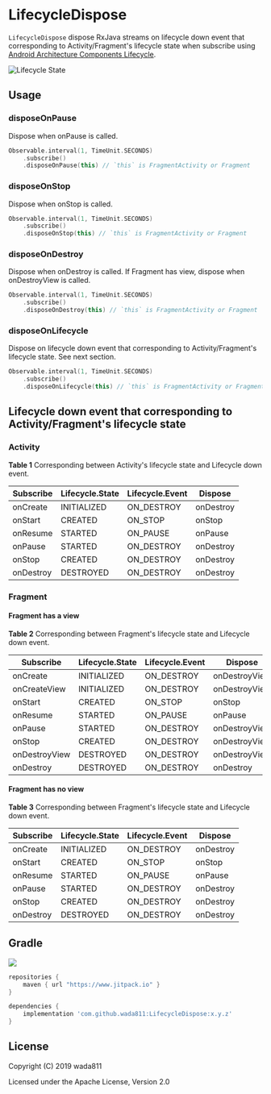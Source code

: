 LifecycleDispose
=====

`LifecycleDispose` dispose RxJava streams on lifecycle down event that corresponding to Activity/Fragment's lifecycle state when subscribe using [Android Architecture Components Lifecycle](https://developer.android.com/topic/libraries/architecture/lifecycle).

![Lifecycle State](https://developer.android.com/images/topic/libraries/architecture/lifecycle-states.svg)

## Usage
### disposeOnPause
Dispose when onPause is called.

```kotlin
Observable.interval(1, TimeUnit.SECONDS)
    .subscribe()
    .disposeOnPause(this) // `this` is FragmentActivity or Fragment
```

### disposeOnStop
Dispose when onStop is called.

```kotlin
Observable.interval(1, TimeUnit.SECONDS)
    .subscribe()
    .disposeOnStop(this) // `this` is FragmentActivity or Fragment
```

### disposeOnDestroy
Dispose when onDestroy is called.
If Fragment has view, dispose when onDestroyView is called.

```kotlin
Observable.interval(1, TimeUnit.SECONDS)
    .subscribe()
    .disposeOnDestroy(this) // `this` is FragmentActivity or Fragment
```

### disposeOnLifecycle
Dispose on lifecycle down event that corresponding to Activity/Fragment's lifecycle state. See next section.

```kotlin
Observable.interval(1, TimeUnit.SECONDS)
    .subscribe()
    .disposeOnLifecycle(this) // `this` is FragmentActivity or Fragment
```

## Lifecycle down event that corresponding to Activity/Fragment's lifecycle state
### Activity

**Table 1** Corresponding between Activity's lifecycle state and Lifecycle down event.

| Subscribe | Lifecycle.State | Lifecycle.Event | Dispose   |
| --------- | --------------- | --------------- | --------- |
| onCreate  | INITIALIZED     | ON_DESTROY      | onDestroy |
| onStart   | CREATED         | ON_STOP         | onStop    |
| onResume  | STARTED         | ON_PAUSE        | onPause   |
| onPause   | STARTED         | ON_DESTROY      | onDestroy |
| onStop    | CREATED         | ON_DESTROY      | onDestroy |
| onDestroy | DESTROYED       | ON_DESTROY      | onDestroy |


### Fragment

#### Fragment has a view
**Table 2** Corresponding between Fragment's lifecycle state and Lifecycle down event.

| Subscribe     | Lifecycle.State | Lifecycle.Event | Dispose       |
| ------------- | --------------- | --------------- | ------------- |
| onCreate      | INITIALIZED     | ON_DESTROY      | onDestroyView |
| onCreateView  | INITIALIZED     | ON_DESTROY      | onDestroyView |
| onStart       | CREATED         | ON_STOP         | onStop        |
| onResume      | STARTED         | ON_PAUSE        | onPause       |
| onPause       | STARTED         | ON_DESTROY      | onDestroyView |
| onStop        | CREATED         | ON_DESTROY      | onDestroyView |
| onDestroyView | DESTROYED       | ON_DESTROY      | onDestroyView |
| onDestroy     | DESTROYED       | ON_DESTROY      | onDestroy     |

#### Fragment has no view

**Table 3** Corresponding between Fragment's lifecycle state and Lifecycle down event.

| Subscribe     | Lifecycle.State | Lifecycle.Event | Dispose       |
| ------------- | --------------- | --------------- | ------------- |
| onCreate      | INITIALIZED     | ON_DESTROY      | onDestroy     |
| onStart       | CREATED         | ON_STOP         | onStop        |
| onResume      | STARTED         | ON_PAUSE        | onPause       |
| onPause       | STARTED         | ON_DESTROY      | onDestroy     |
| onStop        | CREATED         | ON_DESTROY      | onDestroy     |
| onDestroy     | DESTROYED       | ON_DESTROY      | onDestroy     |


## Gradle

[![](https://jitpack.io/v/wada811/LifecycleDispose.svg)](https://jitpack.io/#wada811/LifecycleDispose)

```groovy
repositories {
    maven { url "https://www.jitpack.io" }
}

dependencies {
    implementation 'com.github.wada811:LifecycleDispose:x.y.z'
}
```

## License

Copyright (C) 2019 wada811

Licensed under the Apache License, Version 2.0
